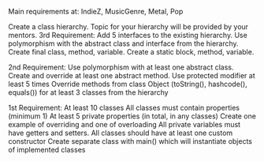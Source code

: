 Main requirements at: IndieZ, MusicGenre, Metal, Pop


Create a class hierarchy. Topic for your hierarchy will be provided by your mentors.
3rd Requirement:
Add 5 interfaces to the existing hierarchy.
Use polymorphism with the abstract class and interface from the hierarchy.
Create final class, method, variable. 
Create a static block, method, variable.

2nd Requirement: 
Use polymorphism with at least one abstract class.
Create and override at least one abstract method.
Use protected modifier at least 5 times
Override methods from class Object (toString(), hashcode(), equals()) for at least 3 classes from the hierarchy

1st Requirement:
At least 10 classes
All classes must contain properties (minimum 1)
At least 5 private properties (in total, in any classes)
Create one example of overriding and one of overloading
All private variables must have getters and setters.
All classes should have at least one custom constructor
Create separate class with main() which will instantiate objects of implemented classes
